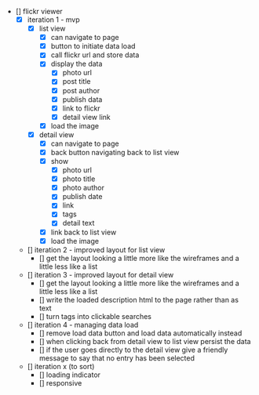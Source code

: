 - [] flickr viewer
	- [x] iteration 1 - mvp
		- [x] list view
			- [x] can navigate to page
			- [x] button to initiate data load
			- [x] call flickr url and store data
			- [x] display the data
				- [x] photo url
				- [x] post title
				- [x] post author
				- [x] publish data
				- [x] link to flickr
				- [x] detail view link
			- [x] load the image
		- [x] detail view
			- [x] can navigate to page
			- [x] back button navigating back to list view
			- [x] show
				- [x] photo url
				- [x] photo title
				- [x] photo author
				- [x] publish date
				- [x] link
				- [x] tags
				- [x] detail text
			- [x] link back to list view
			- [x] load the image
	- [] iteration 2 - improved layout for list view
		- [] get the layout looking a little more like the wireframes and a little less like a list
	- [] iteration 3 - improved layout for detail view
		- [] get the layout looking a little more like the wireframes and a little less like a list
		- [] write the loaded description html to the page rather than as text
		- [] turn tags into clickable searches
	- [] iteration 4 - managing data load
		- [] remove load data button and load data automatically instead
		- [] when clicking back from detail view to list view persist the data
		- [] if the user goes directly to the detail view give a friendly message to say that no entry has been selected
	- [] iteration x (to sort)
		- [] loading indicator
		- [] responsive
